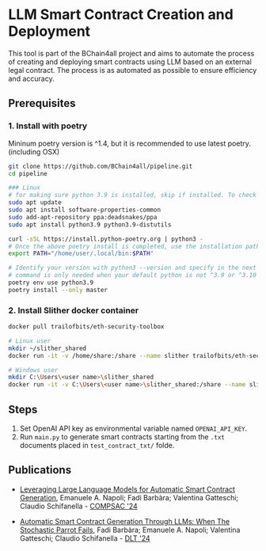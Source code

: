 # LLM Smart Contract Creation and Deployment

This tool is part of the BChain4all project and aims to automate the process of creating and deploying smart contracts using LLM based on an external legal contract. The process is as automated as possible to ensure efficiency and accuracy.

## Prerequisites

### 1. Install with poetry

Mininum poetry version is ^1.4, but it is recommended to use latest poetry. (including OSX)

```sh
git clone https://github.com/BChain4all/pipeline.git
cd pipeline

### Linux
# for making sure python 3.9 is installed, skip if installed. To check your installed version: python3 --version
sudo apt update
sudo apt install software-properties-common
sudo add-apt-repository ppa:deadsnakes/ppa
sudo apt install python3.9 python3.9-distutils

curl -sSL https://install.python-poetry.org | python3 -
# Once the above poetry install is completed, use the installation path printed to terminal and replace in the following command
export PATH="/home/user/.local/bin:$PATH"

# Identify your version with python3 --version and specify in the next line
# command is only needed when your default python is not ^3.9 or ^3.10
poetry env use python3.9
poetry install --only master
```

### 2. Install Slither docker container
```sh
docker pull trailofbits/eth-security-toolbox

# Linux user
mkdir ~/slither_shared
docker run -it -v /home/share:/share --name slither trailofbits/eth-security-toolbox

# Windows user
mkdir C:\Users\<user name>\slither_shared
docker run -it -v C:\Users\<user name>\slither_shared:/share --name slither trailofbits/eth-security-toolbox
```

## Steps
1. Set OpenAI API key as environmental variable named `OPENAI_API_KEY`.
2. Run `main.py` to generate smart contracts starting from the `.txt` documents placed in `test_contract_txt/` folde.

## Publications

* [Leveraging Large Language Models for Automatic Smart Contract Generation](https://ieeexplore.ieee.org/abstract/document/10633392), Emanuele A. Napoli; Fadi Barbàra; Valentina Gatteschi; Claudio Schifanella - [COMPSAC '24](https://ieeecompsac.computer.org/2024/program/)

* [Automatic Smart Contract Generation Through LLMs:
When The Stochastic Parrot Fails](https://ceur-ws.org/Vol-3791/paper5.pdf), Fadi Barbàra; Emanuele A. Napoli; Valentina Gatteschi; Claudio Schifanella - [DLT '24](https://dlt2024.di.unito.it/program/)

